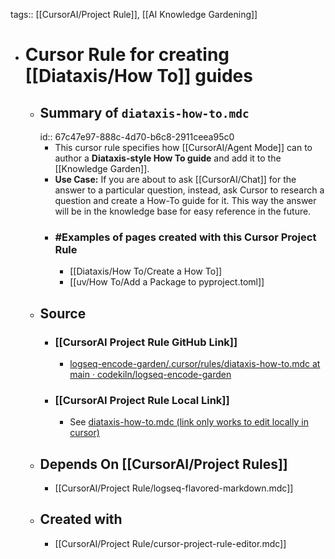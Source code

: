 tags:: [[CursorAI/Project Rule]], [[AI Knowledge Gardening]]

- # Cursor Rule for creating [[Diataxis/How To]] guides
	- ## Summary of `diataxis-how-to.mdc`
	  id:: 67c47e97-888c-4d70-b6c8-2911ceea95c0
		- This cursor rule specifies how [[CursorAI/Agent Mode]] can to author a **Diataxis-style How To guide** and add it to the [[Knowledge Garden]].
		- **Use Case:** If you are about to ask [[CursorAI/Chat]] for the answer to a particular question, instead, ask Cursor to research a question and create a How-To guide for it. This way the answer will be in the knowledge base for easy reference in the future.
		- ### #Examples of pages created with this Cursor Project Rule
			- [[Diataxis/How To/Create a How To]]
			- [[uv/How To/Add a Package to pyproject.toml]]
	- ## Source
		- ### [[CursorAI Project Rule GitHub Link]]
			- [logseq-encode-garden/.cursor/rules/diataxis-how-to.mdc at main · codekiln/logseq-encode-garden](https://github.com/codekiln/logseq-encode-garden/blob/main/.cursor/rules/diataxis-how-to.mdc)
		- ### [[CursorAI Project Rule Local Link]]
			- See [diataxis-how-to.mdc (link only works to edit locally in cursor)](cursor://../.cursor/rules/diataxis-how-to.mdc)
	- ## Depends On [[CursorAI/Project Rules]]
		- [[CursorAI/Project Rule/logseq-flavored-markdown.mdc]]
	- ## Created with
		- [[CursorAI/Project Rule/cursor-project-rule-editor.mdc]]